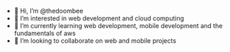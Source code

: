 - 👋 Hi, I’m @thedoombee
- 👀 I’m interested in web development and cloud computing
- 🌱 I’m currently learning web development, mobile development and  the fundamentals of aws
- 💞️ I’m looking to collaborate on web and mobile projects
<!---
thedoombee/thedoombee is a ✨ special ✨ repository because its `README.md` (this file) appears on your GitHub profile.
You can click the Preview link to take a look at your changes.
--->
